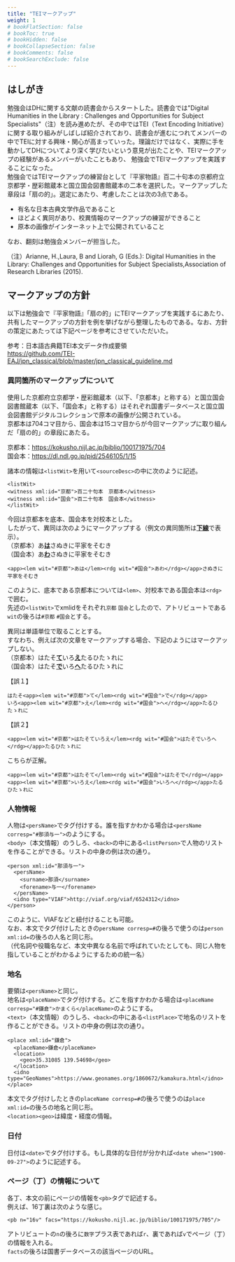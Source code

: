 ```yaml
---
title: "TEIマークアップ"
weight: 1
# bookFlatSection: false
# bookToc: true
# bookHidden: false
# bookCollapseSection: false
# bookComments: false
# bookSearchExclude: false
---
```

## はしがき
勉強会はDHに関する文献の読書会からスタートした。読書会では"Digital Humanities in the Library : Challenges and Opportunities for Subject Specialists"（注）を読み進めたが、その中ではTEI（Text Encoding Initiative）に関する取り組みがしばしば紹介されており、読書会が進むにつれてメンバーの中でTEIに対する興味・関心が高まっていった。理論だけではなく、実際に手を動かしてDHについてより深く学びたいという意見が出たことや、TEIマークアップの経験があるメンバーがいたこともあり、 勉強会でTEIマークアップを実践することになった。  
勉強会ではTEIマークアップの練習台として『平家物語』百二十句本の京都府立京都学・歴彩館蔵本と国立国会図書館蔵本の二本を選択した。マークアップした章段は「扇の的」。選定にあたり、考慮したことは次の3点である。

- 有名な日本古典文学作品であること
- ほどよく異同があり、校異情報のマークアップの練習ができること
- 原本の画像がインターネット上で公開されていること

なお、翻刻は勉強会メンバーが担当した。

（注）Arianne, H.,Laura, B and Liorah, G (Eds.): Digital Humanities in the Library: Challenges and Opportunities for Subject Specialists,Association of Research Libraries (2015).

## マークアップの方針
以下は勉強会で『平家物語』「扇の的」にTEIマークアップを実践するにあたり、共有したマークアップの方針を例を挙げながら整理したものである。なお、方針の策定にあたっては下記ページを参考にさせていただいた。  

参考：日本語古典籍TEI本文データ作成要領  
https://github.com/TEI-EAJ/jpn_classical/blob/master/jpn_classical_guideline.md

### 異同箇所のマークアップについて
使用した京都府立京都学・歴彩館蔵本（以下、「京都本」と称する）と国立国会図書館蔵本（以下、「国会本」と称する）はそれぞれ国書データベースと国立国会図書館デジタルコレクションで原本の画像が公開されている。  
京都本は704コマ目から、国会本は15コマ目からが今回マークアップに取り組んだ「扇の的」の章段にあたる。

京都本：https://kokusho.nijl.ac.jp/biblio/100171975/704  
国会本：https://dl.ndl.go.jp/pid/2546105/1/15  

諸本の情報は`<listWit>`を用いて`<sourceDesc>`の中に次のように記述。  

~~~
<listWit>
<witness xml:id="京都">百二十句本　京都本</witness>
<witness xml:id="国会">百二十句本　国会本</witness>
</listWit>
~~~
  
今回は京都本を底本、国会本を対校本とした。  
したがって、異同は次のようにマークアップする（例文の異同箇所は<u>**下線**</u>で表示）。  
（京都本）あ<u>**は**</u>さぬきに平家をそむき  
（国会本）あ<u>**わ**</u>さぬきに平家をそむき  
~~~
<app><lem wit="#京都">あは</lem><rdg wit="#国会">あわ</rdg></app>さぬきに平家をそむき
~~~
このように、底本である京都本については`<lem>`、対校本である国会本は`<rdg>`で囲む。  
先述の`<listWit>`でxmlidをそれぞれ`京都` `国会`としたので、アトリビュートである`wit`の後ろは`#京都` `#国会`とする。

異同は単語単位で取ることとする。  
すなわち、例えば次の文章をマークアップする場合、下記のようにはマークアップしない。  
（京都本）はたそ<u>**て**</u>いろ<u>**え**</u>たるひたゝれに  
（国会本）はたそ<u>**で**</u>いろ<u>**へ**</u>たるひたゝれに  

【誤１】
~~~
はたそ<app><lem wit="#京都">て</lem><rdg wit="#国会">で</rdg></app>
いろ<app><lem wit="#京都">え</lem><rdg wit="#国会">へ</rdg></app>たるひたゝれに
~~~
【誤２】
~~~
<app><lem wit="#京都">はたそていろえ</lem><rdg wit="#国会">はたそでいろへ</rdg></app>たるひたゝれに
~~~  
こちらが正解。
~~~
<app><lem wit="#京都">はたそて</lem><rdg wit="#国会">はたそで</rdg></app>
<app><lem wit="#京都">いろえ</lem><rdg wit="#国会">いろへ</rdg></app>たるひたゝれに
~~~

### 人物情報
人物は`<persName>`でタグ付けする。誰を指すかわかる場合は`<persName corresp="#那須与一">`のようにする。  
`<body>`（本文情報）のうしろ、`<back>`の中にある`<listPerson>`で人物のリストを作ることができる。リストの中身の例は次の通り。  
~~~
<person xml:id="那須与一">
  <persName>
    <surname>那須</surname>
    <forename>与一</forename>
  </persName>
  <idno type="VIAF">http://viaf.org/viaf/6524312</idno>
</person>
~~~
このように、VIAFなどと紐付けることも可能。  
なお、本文でタグ付けしたときの`persName corresp=#`の後ろで使うのは`person xml:id=`の後ろの人名と同じ形。  
（代名詞や役職名など、本文中異なる名前で呼ばれていたとしても、同じ人物を指していることがわかるようにするための統一名）  

### 地名
要領は`<persName>`と同じ。  
地名は`<placeName>`でタグ付けする。どこを指すかわかる場合は`<placeName corresp="#鎌倉">かまくら</placeName>`のようにする。  
`<text>`（本文情報）のうしろ、`<back>`の中にある`<listPlace>`で地名のリストを作ることができる。リストの中身の例は次の通り。  
~~~
<place xml:id="鎌倉">
  <placeName>鎌倉</placeName>
  <location>
    <geo>35.31085 139.54698</geo>
  </location>
  <idno type="GeoNames">https://www.geonames.org/1860672/kamakura.html</idno>
</place>
~~~
本文でタグ付けしたときの`placeName corresp=#`の後ろで使うのは`place xml:id=`の後ろの地名と同じ形。  
`<location><geo>`は緯度・経度の情報。

### 日付
日付は`<date>`でタグ付けする。もし具体的な日付が分かれば`<date when="1900-09-27">`のように記述する。

### ページ（丁）の情報について
各丁、本文の前にページの情報を`<pb>`タグで記述する。  
例えば、16丁裏は次のような感じ。  
~~~
<pb n="16v" facs="https://kokusho.nijl.ac.jp/biblio/100171975/705"/>
~~~
アトリビュートの`n`の後ろに`数字`プラス表であれば`r`、裏であれば`v`でページ（丁）の情報を入れる。  
`facts`の後ろは国書データベースの該当ページのURL。
